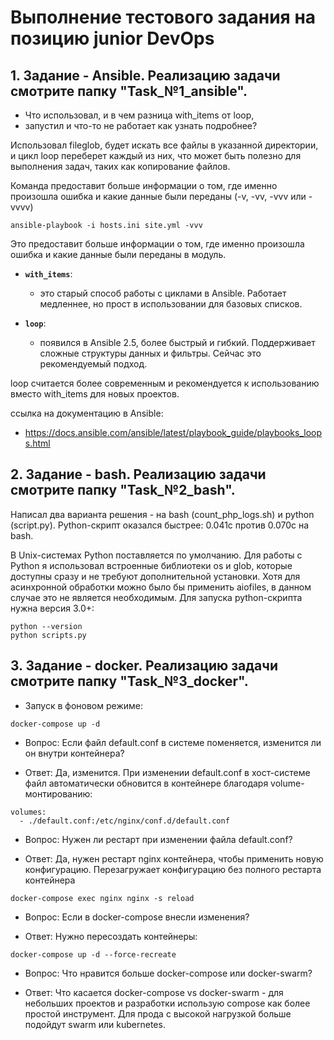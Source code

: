 # Выполнение тестового задания на позицию junior DevOps

## 1. Задание - Ansible. Реализацию задачи смотрите папку "Task_№1_ansible".

- Что использовал, и в чем разница with_items от loop, 
- запустил и что-то не работает как узнать подробнее? 

Использовал fileglob, будет искать все файлы в указанной директории, и цикл loop переберет каждый из них, 
что может быть полезно для выполнения задач, таких как копирование файлов.

Команда предоставит больше информации о том, где именно произошла ошибка и какие данные были переданы
(-v, -vv, -vvv или -vvvv)
```
ansible-playbook -i hosts.ini site.yml -vvv
```
Это предоставит больше информации о том, где именно произошла ошибка и какие данные были переданы в модуль.


- **`with_items`**: 
  - это старый способ работы с циклами в Ansible. 
  Работает медленнее, но прост в использовании для базовых списков.

- **`loop`**:
  - появился в Ansible 2.5, более быстрый и гибкий. Поддерживает сложные структуры данных и фильтры. 
  Сейчас это рекомендуемый подход.

loop считается более современным и рекомендуется к использованию вместо with_items для новых проектов.

ссылка на документацию в Ansible:
- https://docs.ansible.com/ansible/latest/playbook_guide/playbooks_loops.html



## 2. Задание - bash. Реализацию задачи смотрите папку "Task_№2_bash".
Написал два варианта решения - на bash (count_php_logs.sh) и python (script.py). 
Python-скрипт оказался быстрее: 0.041с против 0.070с на bash.

В Unix-системах Python поставляется по умолчанию. Для работы с Python я использовал встроенные библиотеки 
os и glob, которые доступны сразу и не требуют дополнительной установки. Хотя для асинхронной обработки 
можно было бы применить aiofiles, в данном случае это не является необходимым.
Для запуска python-скрипта нужна версия 3.0+:
```
python --version
python scripts.py
```

## 3. Задание - docker. Реализацию задачи смотрите папку "Task_№3_docker".

- Запуск в фоновом режиме:

```
docker-compose up -d
```
- Вопрос: Если файл default.conf в системе поменяется, изменится ли он внутри контейнера?

- Ответ: Да, изменится. При изменении default.conf в хост-системе файл автоматически обновится в 
контейнере благодаря volume-монтированию:

```
volumes:
  - ./default.conf:/etc/nginx/conf.d/default.conf
```

- Вопрос: Нужен ли рестарт при изменении файла default.conf?

- Ответ: Да, нужен рестарт nginx контейнера, чтобы применить новую конфигурацию.
Перезагружает конфигурацию без полного рестарта контейнера
```
docker-compose exec nginx nginx -s reload
```

- Вопрос: Если в docker-compose внесли изменения?

- Ответ: Нужно пересоздать контейнеры:

```
docker-compose up -d --force-recreate
```

- Вопрос: Что нравится больше docker-compose или docker-swarm?

- Ответ:  Что касается docker-compose vs docker-swarm - для небольших проектов и разработки использую compose как более 
простой инструмент. Для прода с высокой нагрузкой больше подойдут swarm или kubernetes.

